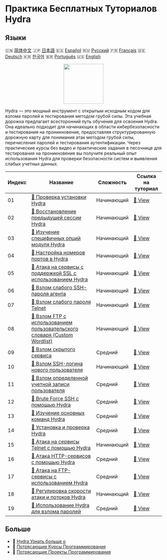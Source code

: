 # Практика Бесплатных Туториалов Hydra

## Языки

🇨🇳 [简体中文](README_zh.md) 🇯🇵 [日本語](README_ja.md) 🇪🇸 [Español](README_es.md) 🇷🇺 [Русский](README_ru.md) 🇫🇷 [Français](README_fr.md) 🇩🇪 [Deutsch](README_de.md) 🇰🇷 [한국어](README_ko.md) 🇧🇷 [Português](README_pt.md) 🇺🇸 [English](README.md) 

<div align="center">
<img width="128px" src="https://file.labex.io/path/fqzGODJFWPbL.png">
</div>

Hydra — это мощный инструмент с открытым исходным кодом для взлома паролей и тестирования методом грубой силы. Эта учебная дорожка предлагает всесторонний путь обучения для освоения Hydra. Она идеально подходит для начинающих в области кибербезопасности и тестирования на проникновение, предоставляя структурированную дорожную карту для понимания атак методом грубой силы, перечисления паролей и тестирования аутентификации. Через практические курсы без видео и практические задания в песочнице для тестирования на проникновение вы получите реальный опыт использования Hydra для проверки безопасности систем и выявления слабых учетных данных.

|   Индекс | Название                                                                                                                                               | Сложность   | Ссылка на туториал                                                                           |
|----------|--------------------------------------------------------------------------------------------------------------------------------------------------------|-------------|----------------------------------------------------------------------------------------------|
|       01 | [📖 Проверка установки Hydra](https://labex.io/ru/tutorials/hydra-verify-hydra-installation-549983)                                                    | Начинающий  | [🔗 View](https://labex.io/ru/tutorials/hydra-verify-hydra-installation-549983)              |
|       02 | [📖 Восстановление предыдущей сессии Hydra](https://labex.io/ru/tutorials/hydra-restore-a-previous-hydra-session-550772)                               | Начинающий  | [🔗 View](https://labex.io/ru/tutorials/hydra-restore-a-previous-hydra-session-550772)       |
|       03 | [📖 Изучение специфичных опций модуля Hydra](https://labex.io/ru/tutorials/hydra-explore-hydra-module-specific-options-550767)                         | Начинающий  | [🔗 View](https://labex.io/ru/tutorials/hydra-explore-hydra-module-specific-options-550767)  |
|       04 | [📖 Настройка номеров портов в Hydra](https://labex.io/ru/tutorials/hydra-customize-hydra-port-numbers-550765)                                         | Начинающий  | [🔗 View](https://labex.io/ru/tutorials/hydra-customize-hydra-port-numbers-550765)           |
|       05 | [📖 Атака на сервисы с поддержкой SSL с использованием Hydra](https://labex.io/ru/tutorials/hydra-attack-ssl-enabled-services-with-hydra-550762)       | Начинающий  | [🔗 View](https://labex.io/ru/tutorials/hydra-attack-ssl-enabled-services-with-hydra-550762) |
|       06 | [📖 Взлом слабого SSH-пароля агента](https://labex.io/ru/tutorials/hydra-crack-agent-s-weak-ssh-password-550753)                                       | Начинающий  | [🔗 View](https://labex.io/ru/tutorials/hydra-crack-agent-s-weak-ssh-password-550753)        |
|       07 | [📖 Взлом слабого пароля Telnet](https://labex.io/ru/tutorials/hydra-crack-a-weak-telnet-password-550745)                                              | Начинающий  | [🔗 View](https://labex.io/ru/tutorials/hydra-crack-a-weak-telnet-password-550745)           |
|       08 | [📖 Взлом FTP с использованием пользовательского словаря (Custom Wordlist)](https://labex.io/ru/tutorials/hydra-crack-ftp-with-custom-wordlist-550733) | Начинающий  | [🔗 View](https://labex.io/ru/tutorials/hydra-crack-ftp-with-custom-wordlist-550733)         |
|       09 | [📖 Взлом скрытого сервиса](https://labex.io/ru/tutorials/hydra-crack-the-hidden-service-550719)                                                       | Средний     | [🔗 View](https://labex.io/ru/tutorials/hydra-crack-the-hidden-service-550719)               |
|       10 | [📖 Взлом SSH-логина нового пользователя](https://labex.io/ru/tutorials/hydra-crack-new-user-ssh-login-550712)                                         | Начинающий  | [🔗 View](https://labex.io/ru/tutorials/hydra-crack-new-user-ssh-login-550712)               |
|       11 | [📖 Взлом определенной учетной записи пользователя](https://labex.io/ru/tutorials/linux-cracking-a-specific-user-account-415951)                       | Средний     | [🔗 View](https://labex.io/ru/tutorials/linux-cracking-a-specific-user-account-415951)       |
|       12 | [📖 Brute Force SSH с помощью Hydra](https://labex.io/ru/tutorials/hydra-brute-force-ssh-in-hydra-549926)                                              | Средний     | [🔗 View](https://labex.io/ru/tutorials/hydra-brute-force-ssh-in-hydra-549926)               |
|       13 | [📖 Изучение основных команд Hydra](https://labex.io/ru/tutorials/hydra-learn-basic-hydra-commands-549918)                                             | Средний     | [🔗 View](https://labex.io/ru/tutorials/hydra-learn-basic-hydra-commands-549918)             |
|       14 | [📖 Установка и проверка Hydra](https://labex.io/ru/tutorials/hydra-install-and-verify-hydra-549917)                                                   | Средний     | [🔗 View](https://labex.io/ru/tutorials/hydra-install-and-verify-hydra-549917)               |
|       15 | [📖 Атака на сервисы Telnet с помощью Hydra](https://labex.io/ru/tutorials/hydra-attack-telnet-services-with-hydra-549916)                             | Начинающий  | [🔗 View](https://labex.io/ru/tutorials/hydra-attack-telnet-services-with-hydra-549916)      |
|       16 | [📖 Атака HTTP-сервисов с помощью Hydra](https://labex.io/ru/tutorials/hydra-attack-http-services-with-hydra-549915)                                   | Средний     | [🔗 View](https://labex.io/ru/tutorials/hydra-attack-http-services-with-hydra-549915)        |
|       17 | [📖 Атака на FTP-сервисы с использованием Hydra](https://labex.io/ru/tutorials/hydra-attack-ftp-services-with-hydra-549914)                            | Средний     | [🔗 View](https://labex.io/ru/tutorials/hydra-attack-ftp-services-with-hydra-549914)         |
|       18 | [📖 Регулировка скорости атаки и потоков Hydra](https://labex.io/ru/tutorials/hydra-adjust-hydra-attack-speed-and-threads-549913)                      | Начинающий  | [🔗 View](https://labex.io/ru/tutorials/hydra-adjust-hydra-attack-speed-and-threads-549913)  |
|       19 | [📖 Использование Hydra для взлома паролей](https://labex.io/ru/tutorials/linux-using-hydra-to-crack-passwords-415960)                                 | Средний     | [🔗 View](https://labex.io/ru/tutorials/linux-using-hydra-to-crack-passwords-415960)         |

## Больше

- 🔗 [Hydra Узнать больше о](https://labex.io/ru/skilltrees/hydra)
- 🔗 [Потрясающие Курсы Программирования](https://github.com/labex-labs/awesome-programming-courses)
- 🔗 [Потрясающие Проекты Программирования](https://github.com/labex-labs/awesome-programming-projects)

